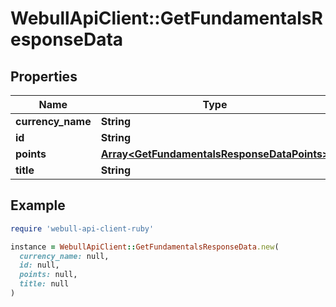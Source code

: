 # WebullApiClient::GetFundamentalsResponseData

## Properties

| Name | Type | Description | Notes |
| ---- | ---- | ----------- | ----- |
| **currency_name** | **String** |  | [optional] |
| **id** | **String** |  | [optional] |
| **points** | [**Array&lt;GetFundamentalsResponseDataPoints&gt;**](GetFundamentalsResponseDataPoints.md) |  | [optional] |
| **title** | **String** |  | [optional] |

## Example

```ruby
require 'webull-api-client-ruby'

instance = WebullApiClient::GetFundamentalsResponseData.new(
  currency_name: null,
  id: null,
  points: null,
  title: null
)
```

